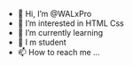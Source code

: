 - 👋 Hi, I’m @WALxPro   
- 👀 I’m interested in HTML Css
- 🌱 I’m currently learning 
- 💞️ I m student
- 📫 How to reach me ...

<!---
WALxPro/WALxPro is a ✨ special ✨ repository because its `README.md` (this file) appears on your GitHub profile.
You can click the Preview link to take a look at your changes.
--->
